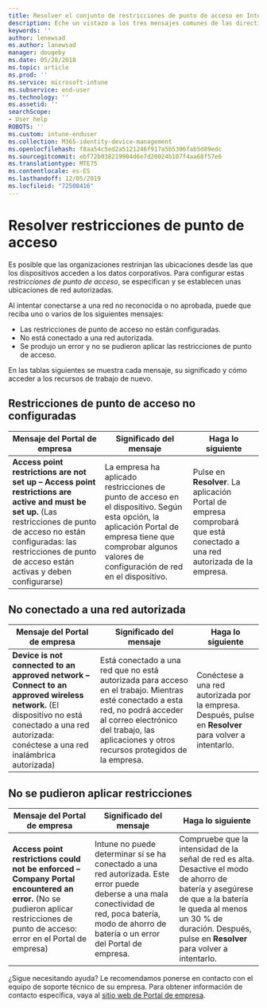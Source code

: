 ```yaml
---
title: Resolver el conjunto de restricciones de punto de acceso en Intune
description: Eche un vistazo a los tres mensajes comunes de las directivas de restricción de punto de acceso de Intune y aprenda a resolverlos
keywords: ''
author: lenewsad
ms.author: lanewsad
manager: dougeby
ms.date: 05/28/2018
ms.topic: article
ms.prod: ''
ms.service: microsoft-intune
ms.subservice: end-user
ms.technology: ''
ms.assetid: ''
searchScope:
- User help
ROBOTS: ''
ms.custom: intune-enduser
ms.collection: M365-identity-device-management
ms.openlocfilehash: f8aa54c5ed2a5121246f917a5b5306fab5d89edc
ms.sourcegitcommit: ebf72b038219904d6e7d20024b107f4aa68f57e6
ms.translationtype: MTE75
ms.contentlocale: es-ES
ms.lasthandoff: 12/05/2019
ms.locfileid: "72508416"
---
```

# <a name="resolve-access-point-restrictions"></a>Resolver restricciones de punto de acceso

Es posible que las organizaciones restrinjan las ubicaciones desde las que los dispositivos acceden a los datos corporativos.
Para configurar estas *restricciones de punto de acceso*, se especifican y se establecen unas ubicaciones de red autorizadas.  

Al intentar conectarse a una red no reconocida o no aprobada, puede que reciba uno o varios de los siguientes mensajes:

* Las restricciones de punto de acceso no están configuradas.
* No está conectado a una red autorizada.
* Se produjo un error y no se pudieron aplicar las restricciones de punto de acceso.

 En las tablas siguientes se muestra cada mensaje, su significado y cómo acceder a los recursos de trabajo de nuevo.

## <a name="access-point-restrictions-not-set-up"></a>Restricciones de punto de acceso no configuradas  
| Mensaje del Portal de empresa | Significado del mensaje | Haga lo siguiente                                                               
|------------------------|--------------------------|--------------------------|
| **Access point restrictions are not set up – Access point restrictions are active and must be set up.** (Las restricciones de punto de acceso no están configuradas: las restricciones de punto de acceso están activas y deben configurarse) | La empresa ha aplicado restricciones de punto de acceso en el dispositivo. Según esta opción, la aplicación Portal de empresa tiene que comprobar algunos valores de configuración de red en el dispositivo. | Pulse en **Resolver**. La aplicación Portal de empresa comprobará que está conectado a una red autorizada de la empresa. |

## <a name="not-connected-to-an-approved-network"></a>No conectado a una red autorizada  

| Mensaje del Portal de empresa | Significado del mensaje | Haga lo siguiente                                                                   
|------------------------|-----------------------------------|--------------------------|
| **Device is not connected to an approved network – Connect to an approved wireless network.** (El dispositivo no está conectado a una red autorizada: conéctese a una red inalámbrica autorizada) | Está conectado a una red que no está autorizada para acceso en el trabajo. Mientras esté conectado a esta red, no podrá acceder al correo electrónico del trabajo, las aplicaciones y otros recursos protegidos de la empresa. | Conéctese a una red autorizada por la empresa. Después, pulse en **Resolver** para volver a intentarlo. |

## <a name="restrictions-couldnt-be-enforced"></a>No se pudieron aplicar restricciones  

| Mensaje del Portal de empresa | Significado del mensaje | Haga lo siguiente                                                                      
|------------------------|-----------------------------------|--------------------------|
| **Access point restrictions could not be enforced – Company Portal encountered an error.** (No se pudieron aplicar restricciones de punto de acceso: error en el Portal de empresa) | Intune no puede determinar si se ha conectado a una red autorizada. Este error puede deberse a una mala conectividad de red, poca batería, modo de ahorro de batería o un error del Portal de empresa. | Compruebe que la intensidad de la señal de red es alta. Desactive el modo de ahorro de batería y asegúrese de que a la batería le queda al menos un 30 % de duración. Después, pulse en **Resolver** para volver a intentarlo. 

¿Sigue necesitando ayuda? Le recomendamos ponerse en contacto con el equipo de soporte técnico de su empresa. Para obtener información de contacto específica, vaya al [sitio web de Portal de empresa](https://portal.manage.microsoft.com/#HelpDeskDialog).
